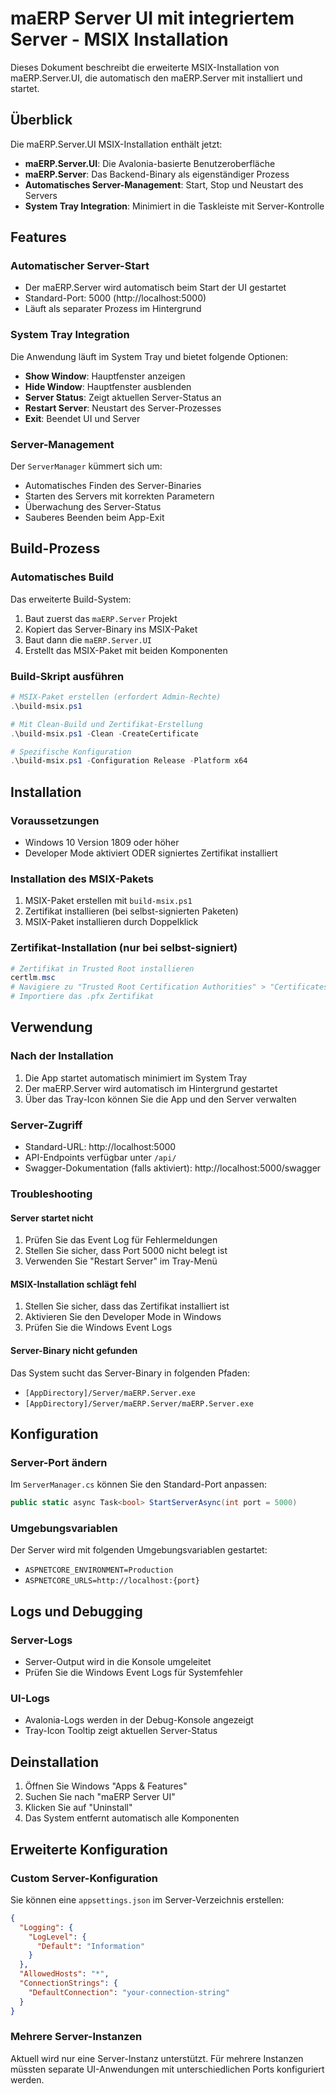 # maERP Server UI mit integriertem Server - MSIX Installation

Dieses Dokument beschreibt die erweiterte MSIX-Installation von maERP.Server.UI, die automatisch den maERP.Server mit installiert und startet.

## Überblick

Die maERP.Server.UI MSIX-Installation enthält jetzt:
- **maERP.Server.UI**: Die Avalonia-basierte Benutzeroberfläche
- **maERP.Server**: Das Backend-Binary als eigenständiger Prozess  
- **Automatisches Server-Management**: Start, Stop und Neustart des Servers
- **System Tray Integration**: Minimiert in die Taskleiste mit Server-Kontrolle

## Features

### Automatischer Server-Start
- Der maERP.Server wird automatisch beim Start der UI gestartet
- Standard-Port: 5000 (http://localhost:5000)
- Läuft als separater Prozess im Hintergrund

### System Tray Integration
Die Anwendung läuft im System Tray und bietet folgende Optionen:
- **Show Window**: Hauptfenster anzeigen
- **Hide Window**: Hauptfenster ausblenden  
- **Server Status**: Zeigt aktuellen Server-Status an
- **Restart Server**: Neustart des Server-Prozesses
- **Exit**: Beendet UI und Server

### Server-Management
Der `ServerManager` kümmert sich um:
- Automatisches Finden des Server-Binaries
- Starten des Servers mit korrekten Parametern
- Überwachung des Server-Status
- Sauberes Beenden beim App-Exit

## Build-Prozess

### Automatisches Build
Das erweiterte Build-System:
1. Baut zuerst das `maERP.Server` Projekt
2. Kopiert das Server-Binary ins MSIX-Paket
3. Baut dann die `maERP.Server.UI`
4. Erstellt das MSIX-Paket mit beiden Komponenten

### Build-Skript ausführen
```powershell
# MSIX-Paket erstellen (erfordert Admin-Rechte)
.\build-msix.ps1

# Mit Clean-Build und Zertifikat-Erstellung
.\build-msix.ps1 -Clean -CreateCertificate

# Spezifische Konfiguration
.\build-msix.ps1 -Configuration Release -Platform x64
```

## Installation

### Voraussetzungen
- Windows 10 Version 1809 oder höher
- Developer Mode aktiviert ODER signiertes Zertifikat installiert

### Installation des MSIX-Pakets
1. MSIX-Paket erstellen mit `build-msix.ps1`
2. Zertifikat installieren (bei selbst-signierten Paketen)
3. MSIX-Paket installieren durch Doppelklick

### Zertifikat-Installation (nur bei selbst-signiert)
```powershell
# Zertifikat in Trusted Root installieren
certlm.msc
# Navigiere zu "Trusted Root Certification Authorities" > "Certificates"  
# Importiere das .pfx Zertifikat
```

## Verwendung

### Nach der Installation
1. Die App startet automatisch minimiert im System Tray
2. Der maERP.Server wird automatisch im Hintergrund gestartet
3. Über das Tray-Icon können Sie die App und den Server verwalten

### Server-Zugriff
- Standard-URL: http://localhost:5000
- API-Endpoints verfügbar unter `/api/`
- Swagger-Dokumentation (falls aktiviert): http://localhost:5000/swagger

### Troubleshooting

#### Server startet nicht
1. Prüfen Sie das Event Log für Fehlermeldungen
2. Stellen Sie sicher, dass Port 5000 nicht belegt ist
3. Verwenden Sie "Restart Server" im Tray-Menü

#### MSIX-Installation schlägt fehl
1. Stellen Sie sicher, dass das Zertifikat installiert ist
2. Aktivieren Sie den Developer Mode in Windows
3. Prüfen Sie die Windows Event Logs

#### Server-Binary nicht gefunden
Das System sucht das Server-Binary in folgenden Pfaden:
- `[AppDirectory]/Server/maERP.Server.exe`
- `[AppDirectory]/Server/maERP.Server/maERP.Server.exe`

## Konfiguration

### Server-Port ändern
Im `ServerManager.cs` können Sie den Standard-Port anpassen:
```csharp
public static async Task<bool> StartServerAsync(int port = 5000)
```

### Umgebungsvariablen
Der Server wird mit folgenden Umgebungsvariablen gestartet:
- `ASPNETCORE_ENVIRONMENT=Production`
- `ASPNETCORE_URLS=http://localhost:{port}`

## Logs und Debugging

### Server-Logs
- Server-Output wird in die Konsole umgeleitet
- Prüfen Sie die Windows Event Logs für Systemfehler

### UI-Logs  
- Avalonia-Logs werden in der Debug-Konsole angezeigt
- Tray-Icon Tooltip zeigt aktuellen Server-Status

## Deinstallation

1. Öffnen Sie Windows "Apps & Features"  
2. Suchen Sie nach "maERP Server UI"
3. Klicken Sie auf "Uninstall"
4. Das System entfernt automatisch alle Komponenten

## Erweiterte Konfiguration

### Custom Server-Konfiguration
Sie können eine `appsettings.json` im Server-Verzeichnis erstellen:
```json
{
  "Logging": {
    "LogLevel": {
      "Default": "Information"
    }
  },
  "AllowedHosts": "*",
  "ConnectionStrings": {
    "DefaultConnection": "your-connection-string"
  }
}
```

### Mehrere Server-Instanzen
Aktuell wird nur eine Server-Instanz unterstützt. Für mehrere Instanzen müssten separate UI-Anwendungen mit unterschiedlichen Ports konfiguriert werden.
